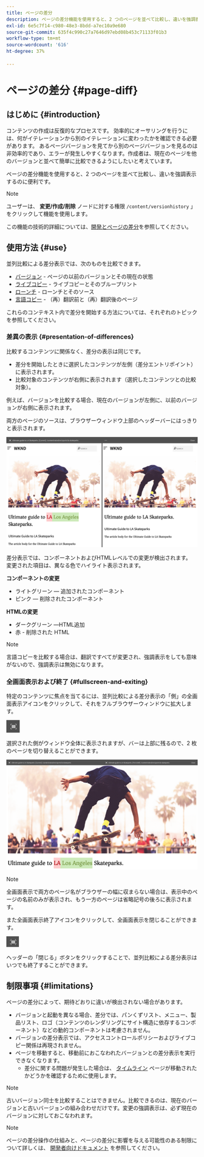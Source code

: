 ```yaml
---
title: ページの差分
description: ページの差分機能を使用すると、2 つのページを並べて比較し、違いを強調表示するのに便利です。
exl-id: 6e5c7f14-c980-48e3-8bdd-a7ec10a9e680
source-git-commit: 635f4c990c27a7646d97ebd08b453c71133f01b3
workflow-type: tm+mt
source-wordcount: '616'
ht-degree: 37%

---
```


# ページの差分  {#page-diff}

## はじめに {#introduction}

コンテンツの作成は反復的なプロセスです。 効率的にオーサリングを行うには、何がイテレーションから別のイテレーションに変わったかを確認できる必要があります。 あるページバージョンを見てから別のページバージョンを見るのは非効率的であり、エラーが発生しやすくなります。作成者は、現在のページを他のバージョンと並べて簡単に比較できるようにしたいと考えています。

ページの差分機能を使用すると、2 つのページを並べて比較し、違いを強調表示するのに便利です。

>[!NOTE]
>
>ユーザーは、 **変更/作成/削除** ノードに対する権限 `/content/versionhistory` 」をクリックして機能を使用します。
>
>この機能の技術的詳細については、[開発とページの差分](/help/implementing/developing/introduction/page-diff.md#operation-details)を参照してください。

## 使用方法 {#use}

並列比較による差分表示では、次のものを比較できます。

* [バージョン](/help/sites-cloud/authoring/features/page-versions.md#comparing-a-version-with-current-page) - ページの以前のバージョンとその現在の状態
* [ライブコピー](/help/sites-cloud/administering/msm/creating-live-copies.md#comparing-a-live-copy-page-with-a-blueprint-page) - ライブコピーとそのブループリント
* [ローンチ](/help/sites-cloud/authoring/launches/editing.md#comparing-a-launch-page-to-its-source-page) - ローンチとそのソース
* [言語コピー](/help/sites-cloud/administering/translation/managing-projects.md#comparing-language-copies) - （再）翻訳前と（再）翻訳後のページ

これらのコンテキスト内で差分を開始する方法については、それぞれのトピックを参照してください。

### 差異の表示 {#presentation-of-differences}

比較するコンテンツに関係なく、差分の表示は同じです。

* 差分を開始したときに選択したコンテンツが左側（差分エントリポイント）に表示されます。
* 比較対象のコンテンツが右側に表示されます（選択したコンテンツとの比較対象）。

例えば、バージョンを比較する場合、現在のバージョンが左側に、以前のバージョンが右側に表示されます。

両方のページのソースは、ブラウザーウィンドウ上部のヘッダーバーにはっきりと表示されます。

![バージョンの並列表示](/help/sites-cloud/authoring/assets/versions-side-by-side.png)

差分表示では、コンポーネントおよびHTMLレベルでの変更が検出されます。 変更された項目は、異なる色でハイライト表示されます。

**コンポーネントの変更**

* ライトグリーン — 追加されたコンポーネント
* ピンク — 削除されたコンポーネント

**HTMLの変更**

* ダークグリーン —HTML追加
* 赤 - 削除された HTML

>[!NOTE]
>
>言語コピーを比較する場合は、翻訳ですべてが変更され、強調表示をしても意味がないので、強調表示は無効になります。

### 全画面表示および終了 {#fullscreen-and-exiting}

特定のコンテンツに焦点を当てるには、並列比較による差分表示の「側」の全画面表示アイコンをクリックして、それをフルブラウザーウィンドウに拡大します。

![全画面表示ボタン](/help/sites-cloud/authoring/assets/versions-full-screen.png)

選択された側がウィンドウ全体に表示されますが、バーは上部に残るので、2 枚のページを切り替えることができます。

![全画面表示モード](/help/sites-cloud/authoring/assets/versions-full-screen-mode.png)

>[!NOTE]
>
>全画面表示で両方のページ名がブラウザーの幅に収まらない場合は、表示中のページの名前のみが表示され、もう一方のページは省略記号の後ろに表示されます。

また全画面表示終了アイコンをクリックして、全画面表示を閉じることができます。

![全画面モードを終了](/help/sites-cloud/authoring/assets/versions-exit-full-screen.png)

ヘッダーの「閉じる」ボタンをクリックすることで、並列比較による差分表示はいつでも終了することができます。

## 制限事項 {#limitations}

ページの差分によって、期待どおりに違いが検出されない場合があります。

* バージョンと起動を異なる場合、差分では、パンくずリスト、メニュー、製品リスト、ロゴ（コンテンツのレンダリングにサイト構造に依存するコンポーネント）などの動的コンポーネントは考慮されません。
* バージョンの差分表示では、アクセスコントロールポリシーおよびライブコピー関係は再現されません。
* ページを移動すると、移動前におこなわれたバージョンとの差分表示を実行できなくなります。
   * 差分に関する問題が発生した場合は、 [タイムライン](/help/sites-cloud/authoring/getting-started/basic-handling.md#timeline) ページが移動されたかどうかを確認するために使用します。

>[!NOTE]
>
>古いバージョン同士を比較することはできません。比較できるのは、現在のバージョンと古いバージョンの組み合わせだけです。変更の強調表示は、必ず現在のバージョンに対しておこなわれます。

>[!NOTE]
>
>ページの差分操作の仕組みと、ページの差分に影響を与える可能性のある制限について詳しくは、 [開発者向けドキュメント](/help/implementing/developing/introduction/page-diff.md) を参照してください。
